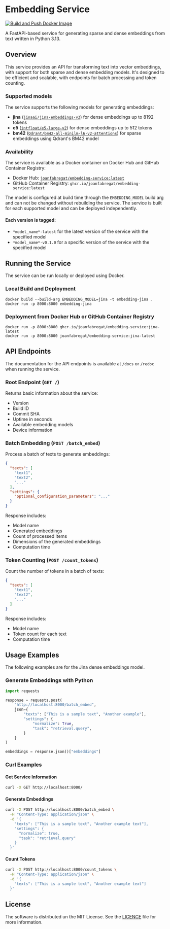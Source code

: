 # Embedding Service

[![Build and Push Docker Image](https://github.com/codeinchq/embedding-service/actions/workflows/docker-hub.yaml/badge.svg)](https://github.com/codeinchq/embedding-service/actions/workflows/docker-hub.yaml)

A FastAPI-based service for generating sparse and dense embeddings from text written in Python 3.13.

## Overview

This service provides an API for transforming text into vector embeddings, with support for both sparse and dense
embedding models. It's designed to be efficient and scalable, with endpoints for batch processing and token counting.

### Supported models

The service supports the following models for generating embeddings:

- **jina** ([`jinaai/jina-embeddings-v3`](https://huggingface.co/jinaai/jina-embeddings-v3)) for dense embeddings up to
  8192 tokens
- **e5** ([`intfloat/e5-large-v2`](https://huggingface.co/intfloat/e5-large-v2)) for dense embeddings up to 512 tokens
- **bm42** ([`Qdrant/bm42-all-minilm-l6-v2-attentions`](https://qdrant.tech/articles/bm42/)) for sparse embeddings using
  Qdrant's BM42 model

### Availability

The service is available as a Docker container on Docker Hub and GitHub Container Registry:

- Docker Hub: [`joanfabregat/embedding-service:latest`](https://hub.docker.com/r/joanfabregat/embedding-service)
- GitHub Container Registry: `ghcr.io/joanfabregat/embedding-service:latest`

The model is configured at build time through the `EMBEDDING_MODEL` build arg and can not be changed without rebuilding
the service. The service is built for each supported model and can be deployed independently.

#### Each version is tagged:

- `*model_name*-latest` for the latest version of the service with the specified model
- `*model_name*-v0.1.0` for a specific version of the service with the specified model

## Running the Service

The service can be run locally or deployed using Docker.

### Local Build and Deployment

```shell
docker build --build-arg EMBEDDING_MODEL=jina -t embedding-jina .
docker run -p 8000:8000 embedding-jina
```

### Deployment from Docker Hub or GitHub Container Registry

```shell
docker run -p 8000:8000 ghcr.io/joanfabregat/embedding-service:jina-latest
docker run -p 8000:8000 joanfabregat/embedding-service:jina-latest
```

## API Endpoints

The documentation for the API endpoints is available at `/docs` or `/redoc` when running the service.

### Root Endpoint (`GET /`)

Returns basic information about the service:

- Version
- Build ID
- Commit SHA
- Uptime in seconds
- Available embedding models
- Device information

### Batch Embedding (`POST /batch_embed`)

Process a batch of texts to generate embeddings:

```json
{
  "texts": [
    "text1",
    "text2",
    "..."
  ],
  "settings": {
    "optional_configuration_parameters": "..."
  }
}
```

Response includes:

- Model name
- Generated embeddings
- Count of processed items
- Dimensions of the generated embeddings
- Computation time

### Token Counting (`POST /count_tokens`)

Count the number of tokens in a batch of texts:

```json
{
  "texts": [
    "text1",
    "text2",
    "..."
  ]
}
```

Response includes:

- Model name
- Token count for each text
- Computation time

## Usage Examples

The following examples are for the Jina dense embeddings model.

### Generate Embeddings with Python

```python
import requests

response = requests.post(
    "http://localhost:8000/batch_embed",
    json={
        "texts": ["This is a sample text", "Another example"],
        "settings": {
            "normalize": True,
            "task": "retrieval.query",
        }
    }
)

embeddings = response.json()["embeddings"]
```

### Curl Examples

#### Get Service Information

```bash
curl -X GET http://localhost:8000/
```

#### Generate Embeddings

```bash
curl -X POST http://localhost:8000/batch_embed \
  -H "Content-Type: application/json" \
  -d '{
    "texts": ["This is a sample text", "Another example text"],
    "settings": {
      "normalize": true,
      "task": "retrieval.query"
    }
  }'
```

#### Count Tokens

```bash
curl -X POST http://localhost:8000/count_tokens \
  -H "Content-Type: application/json" \
  -d '{
    "texts": ["This is a sample text", "Another example text"]
  }'
```

## License

The software is distributed un the MIT License. See the [LICENCE](LICENCE) file for more information.
